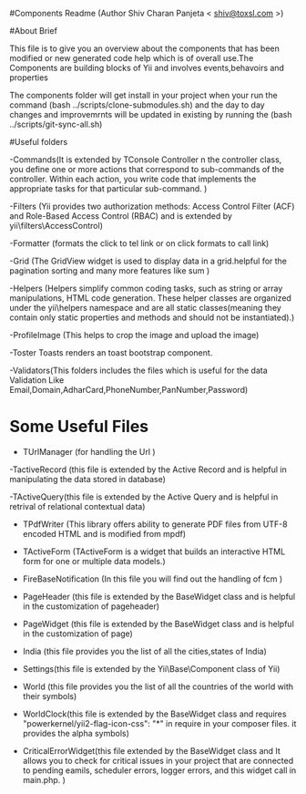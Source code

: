 #Components Readme (Author Shiv Charan Panjeta < shiv@toxsl.com >)

#About Brief

This file is to give you an overview about the components that has been modified or new generated code help  which is of overall use.The Components are building blocks of Yii and involves events,behavoirs and properties 


The components folder will get install in your project when your run the command (bash ../scripts/clone-submodules.sh) and the day to day changes and improvemrnts  will be updated in existing by running the (bash ../scripts/git-sync-all.sh)


#Useful folders 


-Commands(It is extended by TConsole Controller n the controller class, you define one or more actions that correspond to sub-commands of the controller. Within each action, you write code that implements the appropriate tasks for that particular sub-command. )

-Filters (Yii provides two authorization methods: Access Control Filter (ACF) and Role-Based Access Control (RBAC) and is extended by yii\filters\AccessControl)

-Formatter (formats the click to tel link or on click formats to call link)


-Grid (The GridView widget is used to display data in a grid.helpful for the pagination sorting and many more features like sum )

-Helpers (Helpers  simplify common coding tasks, such as string or array manipulations, HTML code generation. These helper classes are organized under the yii\helpers namespace and are all static classes(meaning they contain only static properties and methods and should not be instantiated).)

-ProfileImage (This helps to crop the image and  upload the image)

-Toster Toasts renders an toast bootstrap component.


-Validators(This folders includes the files which is useful for the data Validation Like Email,Domain,AdharCard,PhoneNumber,PanNumber,Password)


# Some Useful Files
- TUrlManager (for handling the Url )

-TactiveRecord (this file is extended by the Active Record and is helpful in manipulating the data stored in database)

-TActiveQuery(this file is extended by the Active Query  and is helpful in retrival of relational contextual data)

- TPdfWriter (This  library offers ability to generate PDF files from UTF-8 encoded HTML and is modified from mpdf)

- TActiveForm (TActiveForm is a widget that builds an interactive HTML form for one or multiple data models.)

- FireBaseNotification (In this file you will find out the handling of fcm )

- PageHeader (this file is extended by the BaseWidget class and is helpful in the customization of pageheader)

- PageWidget (this file is extended by the BaseWidget class and is helpful in the customization of page)

- India (this file provides you the list of all the cities,states of India)

- Settings(this file is extended by the Yii\Base\Component class of Yii)

- World (this file provides you the list of all the countries of the world with their symbols)

- WorldClock(this file is extended by the BaseWidget class and requires "powerkernel/yii2-flag-icon-css": "*" in require in your composer files. it provides the alpha symbols)

- CriticalErrorWidget(this file extended by the BaseWidget class and It allows you to check for critical issues in your project that are connected to pending eamils, scheduler errors, logger errors, and this widget call in main.php. )
